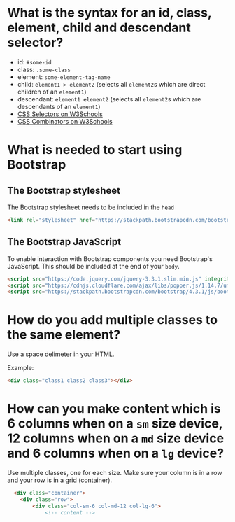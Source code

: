 # What is the syntax for an id, class, element, child and descendant selector?

* id: `#some-id`
* class: `.some-class`
* element: `some-element-tag-name`
* child: `element1 > element2` (selects all `element2`s which are direct children of an `element1`)
* descendant: `element1 element2` (selects all `element2`s which are descendants of an `element1`)
* [CSS Selectors on W3Schools](https://www.w3schools.com/css/css_selectors.asp)
* [CSS Combinators on W3Schools](https://www.w3schools.com/css/css_combinators.asp)

# What is needed to start using Bootstrap

## The Bootstrap stylesheet

The Bootstrap stylesheet needs to be included in the `head`

```html
<link rel="stylesheet" href="https://stackpath.bootstrapcdn.com/bootstrap/4.3.1/css/bootstrap.min.css" integrity="sha384-ggOyR0iXCbMQv3Xipma34MD+dH/1fQ784/j6cY/iJTQUOhcWr7x9JvoRxT2MZw1T" crossorigin="anonymous">
```

## The Bootstrap JavaScript

To enable interaction with Bootstrap components you need Bootstrap's JavaScript. This should be included at the end of your `body`.

```html
<script src="https://code.jquery.com/jquery-3.3.1.slim.min.js" integrity="sha384-q8i/X+965DzO0rT7abK41JStQIAqVgRVzpbzo5smXKp4YfRvH+8abtTE1Pi6jizo" crossorigin="anonymous"></script>
<script src="https://cdnjs.cloudflare.com/ajax/libs/popper.js/1.14.7/umd/popper.min.js" integrity="sha384-UO2eT0CpHqdSJQ6hJty5KVphtPhzWj9WO1clHTMGa3JDZwrnQq4sF86dIHNDz0W1" crossorigin="anonymous"></script>
<script src="https://stackpath.bootstrapcdn.com/bootstrap/4.3.1/js/bootstrap.min.js" integrity="sha384-JjSmVgyd0p3pXB1rRibZUAYoIIy6OrQ6VrjIEaFf/nJGzIxFDsf4x0xIM+B07jRM" crossorigin="anonymous"></script>
```

# How do you add multiple classes to the same element?

Use a space delimeter in your HTML.

Example:
```html
<div class="class1 class2 class3"></div>
```

# How can you make content which is 6 columns when on a `sm` size device, 12 columns when on a `md` size device and 6 columns when on a `lg` device?

Use multiple classes, one for each size. Make sure your column is in a row and your row is in a grid (container).

```html
  <div class="container">
    <div class="row">
        <div class="col-sm-6 col-md-12 col-lg-6">
            <!-- content -->
```

